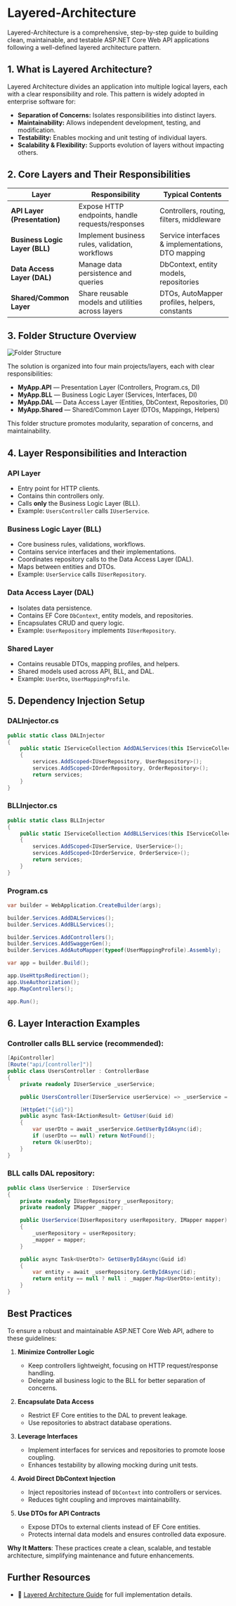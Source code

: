 # Layered-Architecture

Layered-Architecture is a comprehensive, step-by-step guide to building clean, maintainable, and testable ASP.NET Core Web API applications following a well-defined layered architecture pattern.


## 1. What is Layered Architecture?

Layered Architecture divides an application into multiple logical layers, each with a clear responsibility and role. This pattern is widely adopted in enterprise software for:

- **Separation of Concerns:** Isolates responsibilities into distinct layers.
- **Maintainability:** Allows independent development, testing, and modification.
- **Testability:** Enables mocking and unit testing of individual layers.
- **Scalability & Flexibility:** Supports evolution of layers without impacting others.



## 2. Core Layers and Their Responsibilities

| Layer                   | Responsibility                              | Typical Contents                                  |
|-------------------------|---------------------------------------------|--------------------------------------------------|
| **API Layer (Presentation)** | Expose HTTP endpoints, handle requests/responses | Controllers, routing, filters, middleware         |
| **Business Logic Layer (BLL)** | Implement business rules, validation, workflows | Service interfaces & implementations, DTO mapping |
| **Data Access Layer (DAL)**   | Manage data persistence and queries          | DbContext, entity models, repositories             |
| **Shared/Common Layer**       | Share reusable models and utilities across layers | DTOs, AutoMapper profiles, helpers, constants      |



## 3. Folder Structure Overview

![Folder Structure](https://github.com/mmrradif/Layered-Architecture/blob/3e4502ce811fc95b9597c2f8c32516f5a1076691/Folder%20Structure.png)

The solution is organized into four main projects/layers, each with clear responsibilities:

- **MyApp.API** — Presentation Layer (Controllers, Program.cs, DI)
- **MyApp.BLL** — Business Logic Layer (Services, Interfaces, DI)
- **MyApp.DAL** — Data Access Layer (Entities, DbContext, Repositories, DI)
- **MyApp.Shared** — Shared/Common Layer (DTOs, Mappings, Helpers)

This folder structure promotes modularity, separation of concerns, and maintainability.



## 4. Layer Responsibilities and Interaction

### API Layer
- Entry point for HTTP clients.
- Contains thin controllers only.
- Calls **only** the Business Logic Layer (BLL).
- Example: `UsersController` calls `IUserService`.

### Business Logic Layer (BLL)
- Core business rules, validations, workflows.
- Contains service interfaces and their implementations.
- Coordinates repository calls to the Data Access Layer (DAL).
- Maps between entities and DTOs.
- Example: `UserService` calls `IUserRepository`.

### Data Access Layer (DAL)
- Isolates data persistence.
- Contains EF Core `DbContext`, entity models, and repositories.
- Encapsulates CRUD and query logic.
- Example: `UserRepository` implements `IUserRepository`.

### Shared Layer
- Contains reusable DTOs, mapping profiles, and helpers.
- Shared models used across API, BLL, and DAL.
- Example: `UserDto`, `UserMappingProfile`.



## 5. Dependency Injection Setup

### DALInjector.cs

```csharp
public static class DALInjector
{
    public static IServiceCollection AddDALServices(this IServiceCollection services)
    {
        services.AddScoped<IUserRepository, UserRepository>();
        services.AddScoped<IOrderRepository, OrderRepository>();
        return services;
    }
}
```

### BLLInjector.cs

```csharp
public static class BLLInjector
{
    public static IServiceCollection AddBLLServices(this IServiceCollection services)
    {
        services.AddScoped<IUserService, UserService>();
        services.AddScoped<IOrderService, OrderService>();
        return services;
    }
}
```

### Program.cs

```csharp
var builder = WebApplication.CreateBuilder(args);

builder.Services.AddDALServices();
builder.Services.AddBLLServices();

builder.Services.AddControllers();
builder.Services.AddSwaggerGen();
builder.Services.AddAutoMapper(typeof(UserMappingProfile).Assembly);

var app = builder.Build();

app.UseHttpsRedirection();
app.UseAuthorization();
app.MapControllers();

app.Run();
```


## 6. Layer Interaction Examples

### Controller calls BLL service (recommended):

```csharp
[ApiController]
[Route("api/[controller]")]
public class UsersController : ControllerBase
{
    private readonly IUserService _userService;

    public UsersController(IUserService userService) => _userService = userService;

    [HttpGet("{id}")]
    public async Task<IActionResult> GetUser(Guid id)
    {
        var userDto = await _userService.GetUserByIdAsync(id);
        if (userDto == null) return NotFound();
        return Ok(userDto);
    }
}
```


### BLL calls DAL repository:

```csharp
public class UserService : IUserService
{
    private readonly IUserRepository _userRepository;
    private readonly IMapper _mapper;

    public UserService(IUserRepository userRepository, IMapper mapper)
    {
        _userRepository = userRepository;
        _mapper = mapper;
    }

    public async Task<UserDto?> GetUserByIdAsync(Guid id)
    {
        var entity = await _userRepository.GetByIdAsync(id);
        return entity == null ? null : _mapper.Map<UserDto>(entity);
    }
}

```

## Best Practices

To ensure a robust and maintainable ASP.NET Core Web API, adhere to these guidelines:

1. **Minimize Controller Logic**  
   - Keep controllers lightweight, focusing on HTTP request/response handling.
   - Delegate all business logic to the BLL for better separation of concerns.

2. **Encapsulate Data Access**  
   - Restrict EF Core entities to the DAL to prevent leakage.
   - Use repositories to abstract database operations.

3. **Leverage Interfaces**  
   - Implement interfaces for services and repositories to promote loose coupling.
   - Enhances testability by allowing mocking during unit tests.

4. **Avoid Direct DbContext Injection**  
   - Inject repositories instead of `DbContext` into controllers or services.
   - Reduces tight coupling and improves maintainability.

5. **Use DTOs for API Contracts**  
   - Expose DTOs to external clients instead of EF Core entities.
   - Protects internal data models and ensures controlled data exposure.

**Why It Matters**: These practices create a clean, scalable, and testable architecture, simplifying maintenance and future enhancements.

## Further Resources

- 📄 [Layered Architecture Guide](https://github.com/mmrradif/Layered-Architecture/blob/ff2f344cbc6862e849b7e43e4168718c7267cc71/Layered%20Architecture.pdf) for full implementation details.


